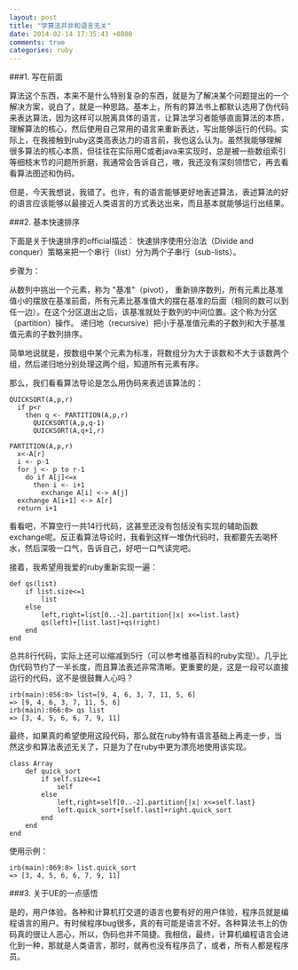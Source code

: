 ```yaml
---
layout: post
title: "学算法并非和语言无关"
date: 2014-02-14 17:35:43 +0800
comments: true
categories: ruby
---
```

###1. 写在前面

算法这个东西，本来不是什么特别复杂的东西，就是为了解决某个问题提出的一个解决方案，说白了，就是一种思路。基本上，所有的算法书上都默认选用了伪代码来表达算法，因为这样可以脱离具体的语言，让算法学习者能够直面算法的本质，理解算法的核心，然后使用自己常用的语言来重新表达，写出能够运行的代码。实际上，在我接触到ruby这类高表达力的语言前，我也这么认为。虽然我能够理解很多算法的核心本质，但往往在实际用C或者java来实现时，总是被一些数组索引等细枝末节的问题所折磨，我通常会告诉自己，嗷，我还没有深刻领悟它，再去看看算法图述和伪码。

但是，今天我想说，我错了。也许，有的语言能够更好地表述算法，表述算法的好的语言应该能够以最接近人类语言的方式表达出来，而且基本就能够运行出结果。

<!-- more -->

###2. 基本快速排序

下面是关于快速排序的official描述：
快速排序使用分治法（Divide and conquer）策略来把一个串行（list）分为两个子串行（sub-lists）。

步骤为：

从数列中挑出一个元素，称为 "基准"（pivot），
重新排序数列，所有元素比基准值小的摆放在基准前面，所有元素比基准值大的摆在基准的后面（相同的数可以到任一边）。在这个分区退出之后，该基准就处于数列的中间位置。这个称为分区（partition）操作。
递归地（recursive）把小于基准值元素的子数列和大于基准值元素的子数列排序。

简单地说就是，按数组中某个元素为标准，将数组分为大于该数和不大于该数两个组，然后递归地分别处理这两个组，知道所有元素有序。

那么，我们看看算法导论是怎么用伪码来表述该算法的：

	QUICKSORT(A,p,r)
	  if p<r
	    then q <- PARTITION(A,p,r)
	      QUICKSORT(A,p,q-1)
	      QUICKSORT(A,q+1,r)
	
	PARTITION(A,p,r)
	  x<-A[r]
	  i <- p-1
	  for j <- p to r-1
	    do if A[j]<=x
	      then i <- i+1
	        exchange A[i] <-> A[j]
	  exchange A[i+1] <-> A[r]
	  return i+1

看看吧，不算空行一共14行代码，这甚至还没有包括没有实现的辅助函数exchange呢。反正看算法导论时，我看到这样一堆伪代码时，我都要先去喝杯水，然后深吸一口气，告诉自己，好吧一口气读完吧。

接着，我希望用我爱的ruby重新实现一遍：

	def qs(list)
		if list.size<=1
			list
		else
			left,right=list[0..-2].partition{|x| x<=list.last}
			qs(left)+[list.last]+qs(right)
		end
	end

总共8行代码，实际上还可以缩减到5行（可以参考维基百科的ruby实现）。几乎比伪代码节约了一半长度，而且算法表述非常清晰。更重要的是，这是一段可以直接运行的代码，这不是很鼓舞人心吗？

	irb(main):056:0> list=[9, 4, 6, 3, 7, 11, 5, 6]
	=> [9, 4, 6, 3, 7, 11, 5, 6]
	irb(main):066:0> qs list
	=> [3, 4, 5, 6, 6, 7, 9, 11]


最终，如果真的希望使用这段代码，那么就在ruby特有语言基础上再走一步，当然这步和算法表述无关了，只是为了在ruby中更为漂亮地使用该实现。

	class Array
		def quick_sort
			if self.size<=1
				self
			else
				left,right=self[0..-2].partition{|x| x<=self.last}
				left.quick_sort+[self.last]+right.quick_sort
			end
		end
	end

使用示例：

	irb(main):069:0> list.quick_sort
	=> [3, 4, 5, 6, 6, 7, 9, 11]

###3. 关于UE的一点感悟

是的，用户体验。各种和计算机打交道的语言也要有好的用户体验，程序员就是编程语言的用户。有时候程序bug很多，真的有可能是语言不好。各种算法书上的伪码真的很让人恶心，所以，伪码也并不简捷。我相信，最终，计算机编程语言会进化到一种，那就是人类语言，那时，就再也没有程序员了，或者，所有人都是程序员。
